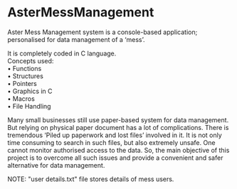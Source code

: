 # AsterMessManagement
Aster Mess Management system is a console-based application; personalised for data management of a ‘mess’.

It is completely coded in C language.<br>
Concepts used:<br>
•	Functions<br>
•	Structures<br>
•	Pointers<br>
•	Graphics in C<br>
•	Macros<br>
•	File Handling<br>


Many small businesses still use paper-based system for data management. But relying on physical paper document has a lot of complications. There is tremendous ‘Piled up paperwork and lost files’ involved in it. It is not only time consuming to search in such files, but also extremely unsafe. One cannot monitor authorised access to the data. 
So, the main objective of this project is to overcome all such issues and provide a convenient and safer alternative for data management.

NOTE: "user details.txt" file stores details of mess users.
